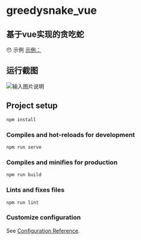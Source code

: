 # greedysnake_vue
## 基于vue实现的贪吃蛇
 :hushed: 示例 [示例：](http://wenqindong.gitee.io/greedysnake/)
## 运行截图

![输入图片说明](https://images.gitee.com/uploads/images/2020/0730/145232_0774de59_1056516.png "屏幕截图.png")
## Project setup
```
npm install
```

### Compiles and hot-reloads for development
```
npm run serve
```

### Compiles and minifies for production
```
npm run build
```

### Lints and fixes files
```
npm run lint
```

### Customize configuration
See [Configuration Reference](https://cli.vuejs.org/config/).
